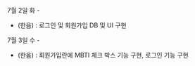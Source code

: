 7월 2일 화 - 
  - (한음) : 로그인 및 회원가입 DB 및 UI 구현

7월 3일 수 -
  - (한음) : 회원가입란에 MBTI 체크 박스 기능 구현, 로그인 기능 구현
